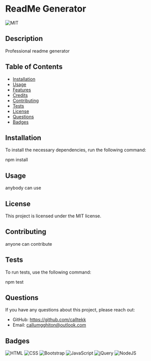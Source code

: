 # ReadMe Generator

  ![MIT](https://img.shields.io/badge/license-MIT-white.svg)

## Description

Professional readme generator

## Table of Contents

- [Installation](#installation)
- [Usage](#usage)
- [Features](#features)
- [Credits](#credits)
- [Contributing](#contributing)
- [Tests](#tests)
- [License](#license)
- [Questions](#questions)
- [Badges](#badges)


## Installation 

To install the necessary dependencies, run the following command: 

npm install 

## Usage

anybody can use

## License 

This project is licensed under the MIT license.

## Contributing

anyone can contribute

## Tests

To run tests, use the following command: 

npm test

## Questions 

If you have any questions about this project, please reach out:
- GitHub: https://github.com/calltekk
- Email: callumgghiton@outlook.com

## Badges

![HTML](https://img.shields.io/badge/html5-%23E34F26.svg?style=for-the-badge&logo=html5&logoColor=white)
![CSS](https://img.shields.io/badge/css3-%231572B6.svg?style=for-the-badge&logo=css3&logoColor=white)
![Bootstrap](https://img.shields.io/badge/bootstrap-%238511FA.svg?style=for-the-badge&logo=bootstrap&logoColor=white)
![JavaScript](https://img.shields.io/badge/javascript-%23323330.svg?style=for-the-badge&logo=javascript&logoColor=%23F7DF1E)
![jQuery](https://img.shields.io/badge/jquery-%230769AD.svg?style=for-the-badge&logo=jquery&logoColor=white)
![NodeJS](https://img.shields.io/badge/node.js-6DA55F?style=for-the-badge&logo=node.js&logoColor=white)
